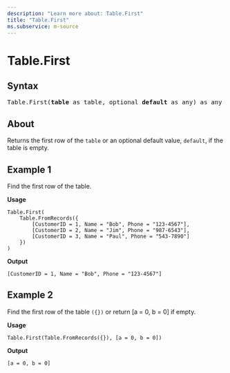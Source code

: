 ```yaml
---
description: "Learn more about: Table.First"
title: "Table.First"
ms.subservice: m-source
---
```

# Table.First

## Syntax

<pre>
Table.First(<b>table</b> as table, optional <b>default</b> as any) as any
</pre>
  
## About

Returns the first row of the `table` or an optional default value, `default`, if the table is empty.

## Example 1

Find the first row of the table.

**Usage**

```powerquery-m
Table.First(
    Table.FromRecords({
        [CustomerID = 1, Name = "Bob", Phone = "123-4567"],
        [CustomerID = 2, Name = "Jim", Phone = "987-6543"],
        [CustomerID = 3, Name = "Paul", Phone = "543-7890"]
    })
)
```

**Output**

`[CustomerID = 1, Name = "Bob", Phone = "123-4567"]`

## Example 2

Find the first row of the table `({})` or return [a = 0, b = 0] if empty.

**Usage**

```powerquery-m
Table.First(Table.FromRecords({}), [a = 0, b = 0])
```

**Output**

`[a = 0, b = 0]`
